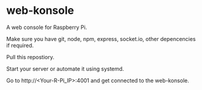 # web-konsole

A web console for Raspberry Pi.

Make sure you have git, node, npm, express, socket.io, other depencencies if required.

Pull this repostiory.

Start your server or automate it using systemd.

Go to http://<Your-R-Pi_IP>:4001 and get connected to the web-konsole.
